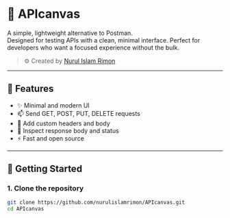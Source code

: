 # 🧪 APIcanvas

A simple, lightweight alternative to Postman.  
Designed for testing APIs with a clean, minimal interface. Perfect for developers who want a focused experience without the bulk.

> ⚙️ Created by [Nurul Islam Rimon](https://github.com/nurulislamrimon)

---

## 🚀 Features

- ✨ Minimal and modern UI
- 📫 Send GET, POST, PUT, DELETE requests
- 🧩 Add custom headers and body
- 🧵 Inspect response body and status
- ⚡ Fast and open source

---

## 🔧 Getting Started

### 1. Clone the repository

```bash
git clone https://github.com/nurulislamrimon/APIcanvas.git
cd APIcanvas
```
